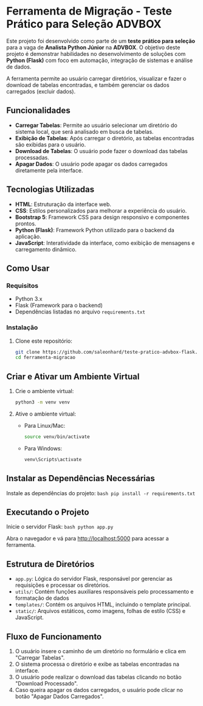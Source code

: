 # Ferramenta de Migração - Teste Prático para Seleção ADVBOX

Este projeto foi desenvolvido como parte de um **teste prático para seleção** para a vaga de **Analista Python Júnior** na **ADVBOX**. O objetivo deste projeto é demonstrar habilidades no desenvolvimento de soluções com **Python (Flask)** com foco em automação, integração de sistemas e análise de dados.

A ferramenta permite ao usuário carregar diretórios, visualizar e fazer o download de tabelas encontradas, e também gerenciar os dados carregados (excluir dados).

## Funcionalidades

- **Carregar Tabelas**: Permite ao usuário selecionar um diretório do sistema local, que será analisado em busca de tabelas.
- **Exibição de Tabelas**: Após carregar o diretório, as tabelas encontradas são exibidas para o usuário.
- **Download de Tabelas**: O usuário pode fazer o download das tabelas processadas.
- **Apagar Dados**: O usuário pode apagar os dados carregados diretamente pela interface.

## Tecnologias Utilizadas

- **HTML**: Estruturação da interface web.
- **CSS**: Estilos personalizados para melhorar a experiência do usuário.
- **Bootstrap 5**: Framework CSS para design responsivo e componentes prontos.
- **Python (Flask)**: Framework Python utilizado para o backend da aplicação.
- **JavaScript**: Interatividade da interface, como exibição de mensagens e carregamento dinâmico.

## Como Usar

### Requisitos

- Python 3.x
- Flask (Framework para o backend)
- Dependências listadas no arquivo `requirements.txt`

### Instalação

1. Clone este repositório:

   ```bash
   git clone https://github.com/saleonhard/teste-pratico-advbox-flask.git
   cd ferramenta-migracao

## Criar e Ativar um Ambiente Virtual

1. Crie o ambiente virtual:
    ```bash
    python3 -m venv venv
    ```

2. Ative o ambiente virtual:
    - Para Linux/Mac:
        ```bash
        source venv/bin/activate
        ```
    - Para Windows:
        ```bash
        venv\Scripts\activate
        ```

## Instalar as Dependências Necessárias

Instale as dependências do projeto:
    ```bash
    pip install -r requirements.txt
    ```

## Executando o Projeto

Inicie o servidor Flask:
    ```bash
    python app.py
    ```

Abra o navegador e vá para [http://localhost:5000](http://localhost:5000) para acessar a ferramenta.

## Estrutura de Diretórios

- `app.py`: Lógica do servidor Flask, responsável por gerenciar as requisições e processar os diretórios.
- `utils/`: Contém funções auxiliares responsáveis pelo processamento e formatação de dados
- `templates/`: Contém os arquivos HTML, incluindo o template principal.
- `static/`: Arquivos estáticos, como imagens, folhas de estilo (CSS) e JavaScript.

## Fluxo de Funcionamento

1. O usuário insere o caminho de um diretório no formulário e clica em "Carregar Tabelas".
2. O sistema processa o diretório e exibe as tabelas encontradas na interface.
3. O usuário pode realizar o download das tabelas clicando no botão "Download Processado".
4. Caso queira apagar os dados carregados, o usuário pode clicar no botão "Apagar Dados Carregados".

